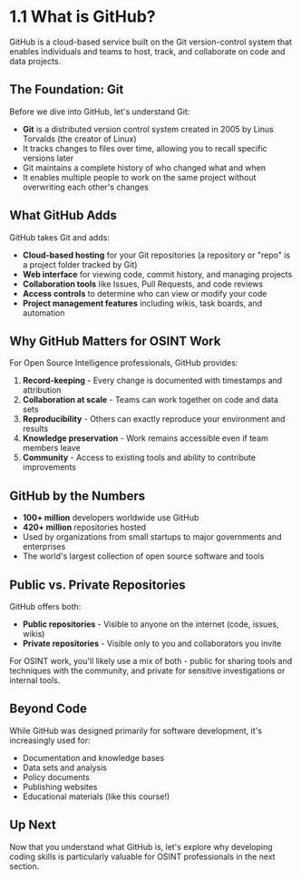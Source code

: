 # 1.1 What is GitHub?

GitHub is a cloud-based service built on the Git version-control system that enables individuals and teams to host, track, and collaborate on code and data projects.

## The Foundation: Git

Before we dive into GitHub, let's understand Git:

- **Git** is a distributed version control system created in 2005 by Linus Torvalds (the creator of Linux)
- It tracks changes to files over time, allowing you to recall specific versions later
- Git maintains a complete history of who changed what and when
- It enables multiple people to work on the same project without overwriting each other's changes

## What GitHub Adds

GitHub takes Git and adds:

- **Cloud-based hosting** for your Git repositories (a repository or "repo" is a project folder tracked by Git)
- **Web interface** for viewing code, commit history, and managing projects
- **Collaboration tools** like Issues, Pull Requests, and code reviews
- **Access controls** to determine who can view or modify your code
- **Project management features** including wikis, task boards, and automation

## Why GitHub Matters for OSINT Work

For Open Source Intelligence professionals, GitHub provides:

1. **Record-keeping** - Every change is documented with timestamps and attribution
2. **Collaboration at scale** - Teams can work together on code and data sets
3. **Reproducibility** - Others can exactly reproduce your environment and results
4. **Knowledge preservation** - Work remains accessible even if team members leave
5. **Community** - Access to existing tools and ability to contribute improvements

## GitHub by the Numbers

- **100+ million** developers worldwide use GitHub
- **420+ million** repositories hosted
- Used by organizations from small startups to major governments and enterprises
- The world's largest collection of open source software and tools

## Public vs. Private Repositories

GitHub offers both:

- **Public repositories** - Visible to anyone on the internet (code, issues, wikis)
- **Private repositories** - Visible only to you and collaborators you invite

For OSINT work, you'll likely use a mix of both - public for sharing tools and techniques with the community, and private for sensitive investigations or internal tools.

## Beyond Code

While GitHub was designed primarily for software development, it's increasingly used for:

- Documentation and knowledge bases
- Data sets and analysis
- Policy documents
- Publishing websites
- Educational materials (like this course!)

## Up Next

Now that you understand what GitHub is, let's explore why developing coding skills is particularly valuable for OSINT professionals in the next section.
